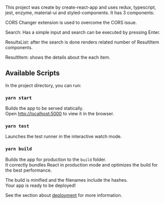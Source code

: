 This project was create by create-react-app and uses redux, typescript, jest, enzyme, material-ui and styled-components. It has 3 components:

CORS Changer extension is used to overcome the CORS issue.

Search: Has a simple input and search can be executed by pressing Enter. <br />

ResultsList: after the search is done renders related number of ResultItem components.<br />

ResultItem: shows the details about the each item.<br />

## Available Scripts

In the project directory, you can run:

### `yarn start`

Builds the app to be served statically.<br />
Open [http://localhost:5000](http://localhost:5000) to view it in the browser.

### `yarn test`

Launches the test runner in the interactive watch mode.<br />

### `yarn build`

Builds the app for production to the `build` folder.<br />
It correctly bundles React in production mode and optimizes the build for the best performance.

The build is minified and the filenames include the hashes.<br />
Your app is ready to be deployed!

See the section about [deployment](https://facebook.github.io/create-react-app/docs/deployment) for more information.

